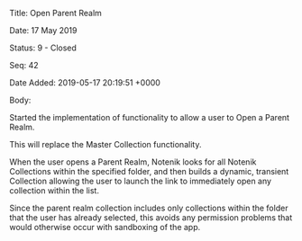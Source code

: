 Title:  Open Parent Realm

Date:   17 May 2019

Status: 9 - Closed

Seq:    42

Date Added: 2019-05-17 20:19:51 +0000

Body: 

Started the implementation of functionality to allow a user to Open a Parent Realm. 

This will replace the Master Collection functionality. 

When the user opens a Parent Realm, Notenik looks for all Notenik Collections within the specified folder, and then builds a dynamic, transient Collection allowing the user to launch the link to immediately open any collection within the list. 

Since the parent realm collection includes only collections within the folder that the user has already selected, this avoids any permission problems that would otherwise occur with sandboxing of the app. 

